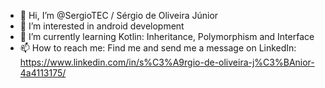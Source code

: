 - 👋 Hi, I’m @SergioTEC / Sérgio de Oliveira Júnior
- 👀 I’m interested in android development
- 🌱 I’m currently learning Kotlin: Inheritance, Polymorphism and Interface
- 📫 How to reach me: Find me and send me a message on LinkedIn: https://www.linkedin.com/in/s%C3%A9rgio-de-oliveira-j%C3%BAnior-4a4113175/
